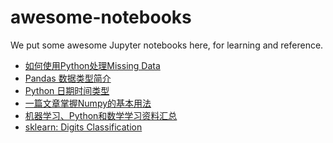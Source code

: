 # awesome-notebooks
We put some awesome Jupyter notebooks here, for learning and reference.

* [如何使用Python处理Missing Data](http://nbviewer.jupyter.org/github/palandatarxcom/awesome-notebooks/blob/master/Handling_missing_data_in_python.ipynb)
* [Pandas 数据类型简介](http://nbviewer.jupyter.org/github/palandatarxcom/awesome-notebooks/blob/master/Python%20for%20Data%20Analysis%20-%20pandas.ipynb)
* [Python 日期时间类型](http://nbviewer.jupyter.org/github/palandatarxcom/awesome-notebooks/blob/master/Python%20Timedate.ipynb)
* [一篇文章掌握Numpy的基本用法](http://www.ctolib.com/topics-119080.html)
* [机器学习、Python和数学学习资料汇总]()
* [sklearn: Digits Classification]()
